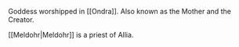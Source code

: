 Goddess worshipped in [[Ondra]]. Also known as the Mother and the Creator.

[[Meldohr|Meldohr]] is a priest of Allia.